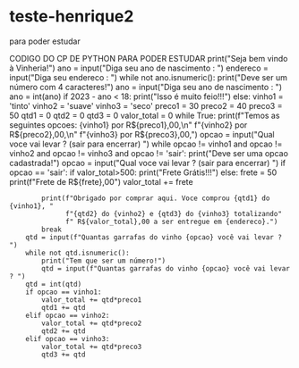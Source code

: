 # teste-henrique2
para poder estudar

CODIGO DO CP DE PYTHON PARA PODER ESTUDAR 
print("Seja bem vindo à Vinheria!")
ano = input("Diga seu ano de nascimento : ")
endereco = input("Diga seu endereco : ")
while not ano.isnumeric():
    print("Deve ser um número com 4 caracteres!")
    ano = input("Diga seu ano de nascimento : ")
ano = int(ano)
if 2023 - ano < 18:
    print("Isso é muito feio!!!")
else:
    vinho1 = 'tinto'
    vinho2 = 'suave'
    vinho3 = 'seco'
    preco1 = 30
    preco2 = 40
    preco3 = 50
    qtd1 = 0
    qtd2 = 0
    qtd3 = 0
    valor_total = 0
    while True:
        print(f"Temos as seguintes opcoes: {vinho1} por R${preco1},00,\n"
              f"{vinho2} por R${preco2},00,\n"
              f"{vinho3} por R${preco3},00,")
        opcao = input("Qual voce vai levar ? (sair para encerrar) ")
        while opcao != vinho1 and opcao != vinho2 and opcao != vinho3 and opcao != 'sair':
            print("Deve ser uma opcao cadastrada!")
            opcao = input("Qual voce vai levar ? (sair para encerrar) ")
        if opcao == 'sair':
            if valor_total>500:
                print("Frete Grátis!!!")
            else:
                frete = 50
                print(f"Frete de R${frete},00")
                valor_total += frete

            print(f"Obrigado por comprar aqui. Voce comprou {qtd1} do {vinho1}, "
                  f"{qtd2} do {vinho2} e {qtd3} do {vinho3} totalizando"
                  f" R${valor_total},00 a ser entregue em {endereco}.")
            break
        qtd = input(f"Quantas garrafas do vinho {opcao} você vai levar ? ")
        while not qtd.isnumeric():
            print("Tem que ser um número!")
            qtd = input(f"Quantas garrafas do vinho {opcao} você vai levar ? ")
        qtd = int(qtd)
        if opcao == vinho1:
            valor_total += qtd*preco1
            qtd1 += qtd
        elif opcao == vinho2:
            valor_total += qtd*preco2
            qtd2 += qtd
        elif opcao == vinho3:
            valor_total += qtd*preco3
            qtd3 += qtd

